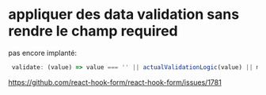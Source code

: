 # appliquer des data validation sans rendre le champ required

pas encore implanté: 

```javascript
 validate: (value) => value === '' || actualValidationLogic(value) || message
 ```
 
 https://github.com/react-hook-form/react-hook-form/issues/1781
